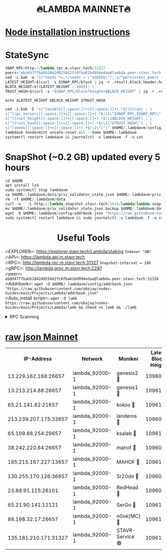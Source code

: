 <h1 align="center"> 🔥LAMBDA MAINNET🔥</h1>


[Node installation instructions](https://github.com/obajay/nodes-Guides/tree/main/Projects/Lambda)
=


# StateSync
```python
SNAP_RPC=http://lambda.rpc.m.stavr.tech:31327
peers="ebdd47f7babb184240258d2fc6fba61bd994edaa@lambda.peer.stavr.tech:31326" 
sed -i.bak -e "s/^seeds *=.*/seeds = \"$SEEDS\"/; s/^persistent_peers *=.*/persistent_peers = \"$PEERS\"/" $HOME/.lambdavm/config/config.toml
LATEST_HEIGHT=$(curl -s $SNAP_RPC/block | jq -r .result.block.header.height); \
BLOCK_HEIGHT=$((LATEST_HEIGHT - 100)); \
TRUST_HASH=$(curl -s "$SNAP_RPC/block?height=$BLOCK_HEIGHT" | jq -r .result.block_id.hash)

echo $LATEST_HEIGHT $BLOCK_HEIGHT $TRUST_HASH

sed -i.bak -E "s|^(enable[[:space:]]+=[[:space:]]+).*$|\1true| ; \
s|^(rpc_servers[[:space:]]+=[[:space:]]+).*$|\1\"$SNAP_RPC,$SNAP_RPC\"| ; \
s|^(trust_height[[:space:]]+=[[:space:]]+).*$|\1$BLOCK_HEIGHT| ; \
s|^(trust_hash[[:space:]]+=[[:space:]]+).*$|\1\"$TRUST_HASH\"| ; \
s|^(seeds[[:space:]]+=[[:space:]]+).*$|\1\"\"|" $HOME/.lambdavm/config/config.toml
lambdavm tendermint unsafe-reset-all --home $HOME/.lambdavm
systemctl restart lambdavm && journalctl -u lambdavm -f -o cat

```
# SnapShot (~0.2 GB) updated every 5 hours
```python
cd $HOME
apt install lz4
sudo systemctl stop lambdavm
cp $HOME/.lambdavm/data/priv_validator_state.json $HOME/.lambdavm/priv_validator_state.json.backup
rm -rf $HOME/.lambdavm/data
curl -o - -L http://lambda.snapshot.stavr.tech:5016/lambda/lambda-snap.tar.lz4 | lz4 -c -d - | tar -x -C $HOME/.lambdavm --strip-components 2
mv $HOME/.lambdavm/priv_validator_state.json.backup $HOME/.lambdavm/data/priv_validator_state.json
wget -O $HOME/.lambdavm/config/addrbook.json "https://raw.githubusercontent.com/obajay/nodes-Guides/main/Projects/Lambda/addrbook.json"
sudo systemctl restart lambdavm && sudo journalctl -u lambdavm -f -o cat
```
 <h1 align="center"> Useful Tools</h1>

🔥EXPLORER🔥:      https://explorer.stavr.tech/Lambda/staking	        `Indexer "ON"` \
🔥API🔥: 			 		 https://lambda.api.m.stavr.tech \
🔥RPC🔥:           http://lambda.rpc.m.stavr.tech:31327	              `Snapshot-interval = 100` \
🔥gRPC🔥:          http://lambda.grpc.m.stavr.tech:2287 \
🔥peer🔥:					 `ebdd47f7babb184240258d2fc6fba61bd994edaa@lambda.peer.stavr.tech:31326` \
🔥Addrbook🔥:    ```wget -O $HOME/.lambdavm/config/addrbook.json "https://raw.githubusercontent.com/obajay/nodes-Guides/main/Projects/Lambda/addrbook.json"``` \
🔥Auto_install script🔥: ```wget -O lamb https://raw.githubusercontent.com/obajay/nodes-Guides/main/Projects/Lambda/lamb && chmod +x lamb && ./lamb```


<details>
<summary>RPC Scanning</summary>

<h2 align="center"> We scan nodes in real time every 4 hours. And we provide the final result of RPC endpoints.
We cannot influence the operation of these nodes in any way. </h2>


```python
If Voting Power is higher than 0 --> then the Node is a validator of the network and may be subject to attack and be a potential threat to the chain.
```
```python
We marked such validators with a red symbol
```

</details>

[raw json Mainnet](https://rpc-check.lambm.stavr.tech/lambm/rpc-lambm-result.json)
=


<table><tr><th>IP-Address</th><th>Network</th><th>Moniker</th><th>Latest Block Height</th><th>Earliest Block Height</th><th>Catching Up</th><th>Tx Index</th><th>Voting Power</th><th>Scan Time</th></tr><tr><td>13.229.162.168:26657</td><td>lambda_92000-1</td><td>genesis2 🔴</td><td>10960999</td><td>1</td><td>False</td><td>on</td><td>16647390</td><td>2024-01-05T18:12:17.134918763UTC</td></tr><tr><td>13.213.214.88:26657</td><td>lambda_92000-1</td><td>genesis1 🔴</td><td>10961001</td><td>1</td><td>False</td><td>on</td><td>107835</td><td>2024-01-05T18:12:22.029205858UTC</td></tr><tr><td>65.21.141.82:21657</td><td>lambda_92000-1</td><td>kokos 🔴</td><td>10961001</td><td>7716001</td><td>False</td><td>off</td><td>546765</td><td>2024-01-05T18:12:24.388353055UTC</td></tr><tr><td>213.239.207.175:33657</td><td>lambda_92000-1</td><td>landeros 🔴</td><td>10960998</td><td>8136001</td><td>False</td><td>off</td><td>1251944</td><td>2024-01-05T18:12:11.074367714UTC</td></tr><tr><td>65.109.88.254:29657</td><td>lambda_92000-1</td><td>ksalab 🔴</td><td>10961002</td><td>8715001</td><td>False</td><td>on</td><td>505310</td><td>2024-01-05T18:12:27.178106407UTC</td></tr><tr><td>38.242.220.64:26657</td><td>lambda_92000-1</td><td>mahof 🔴</td><td>10960997</td><td>10131001</td><td>False</td><td>off</td><td>770350</td><td>2024-01-05T18:12:04.302801229UTC</td></tr><tr><td>185.215.167.227:13657</td><td>lambda_92000-1</td><td>MAHOF 🔴</td><td>10961000</td><td>10134001</td><td>False</td><td>on</td><td>2051510</td><td>2024-01-05T18:12:20.737706961UTC</td></tr><tr><td>130.255.170.126:36657</td><td>lambda_92000-1</td><td>Sr20de 🔴</td><td>10960998</td><td>10715001</td><td>False</td><td>off</td><td>674270</td><td>2024-01-05T18:12:11.482457685UTC</td></tr><tr><td>23.88.91.115:26101</td><td>lambda_92000-1</td><td>RedHead 🔴</td><td>10960998</td><td>10860998</td><td>False</td><td>off</td><td>553202</td><td>2024-01-05T18:12:11.727185637UTC</td></tr><tr><td>65.21.90.141:12121</td><td>lambda_92000-1</td><td>SerGo 🔴</td><td>10961003</td><td>10861003</td><td>False</td><td>off</td><td>10591804</td><td>2024-01-05T18:12:27.527725499UTC</td></tr><tr><td>88.198.32.17:26657</td><td>lambda_92000-1</td><td>n0ok[MC] 🔴</td><td>10961004</td><td>10861004</td><td>False</td><td>off</td><td>1578630</td><td>2024-01-05T18:12:30.588546987UTC</td></tr><tr><td>135.181.210.171:31327</td><td>lambda_92000-1</td><td>STAVR-Service 🟢</td><td>10961002</td><td>10958001</td><td>False</td><td>on</td><td>0</td><td>2024-01-05T18:12:26.833439186UTC</td></tr></table>
